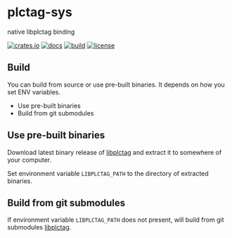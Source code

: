 # plctag-sys

native libplctag binding

[![crates.io](https://img.shields.io/crates/v/plctag-sys.svg)](https://crates.io/crates/plctag-sys)
[![docs](https://docs.rs/plctag-sys/badge.svg)](https://docs.rs/plctag-sys)
[![build](https://github.com/joylei/plctag-rs/workflows/Test%20and%20Build/badge.svg?branch=master)](https://github.com/joylei/plctag-rs/actions?query=workflow%3A%22Test+and+Build%22)
[![license](https://img.shields.io/crates/l/plctag.svg)](https://github.com/joylei/plctag-rs/blob/master/LICENSE)

## Build

You can build from source or use pre-built binaries. It depends on how you set ENV variables.

- Use pre-built binaries
- Build from git submodules

## Use pre-built binaries

Download latest binary release of [libplctag](https://github.com/libplctag/libplctag/releases) and extract it to somewhere of your computer.

Set environment variable `LIBPLCTAG_PATH` to the directory of extracted binaries.

## Build from git submodules

If environment variable `LIBPLCTAG_PATH` does not present, will build from git submodules [libplctag](https://github.com/libplctag/libplctag/).
